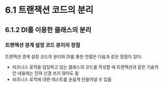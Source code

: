# 6.1 트랜잭션 코드의 분리

## 6.1.2 DI를 이용한 클래스의 분리

### 트랜잭션 경계 설정 코드 분리의 장점

트랜잭션 경계 설정 코드의 분리와 DI를 통한 연결은 다음과 같은 장점이 있다.

- 비즈니스 로직을 담당하고 있는 클래스의 코드를 작성할 때 트랜잭션과 같은 기술적인 내용에는 전혀 신경 쓰지 않아도 됨
- 비즈니스 로직에 대한 테스트를 손쉽게 만들어낼 수 있음
